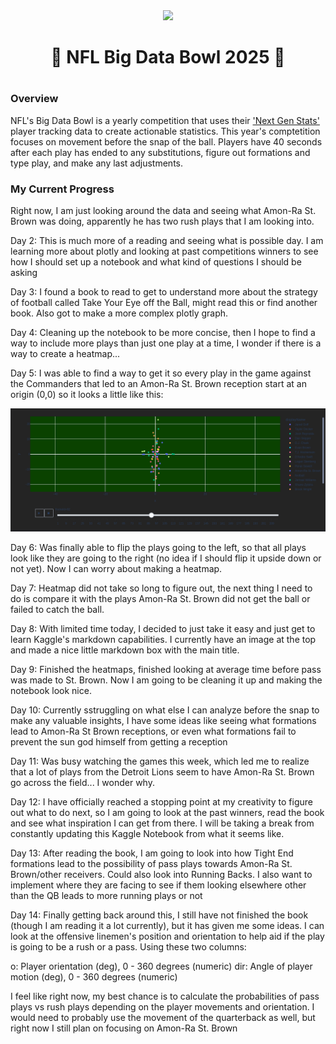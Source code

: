 <div align="center">
    <img src='https://operations.nfl.com/media/3577/big-data-bowl-transparent.png?mode=max&width=995' style='width:200px' />
    <h1>🏈 NFL Big Data Bowl 2025 🏈<h1>
</div>

### Overview 
NFL's Big Data Bowl is a yearly competition that uses their ['Next Gen Stats'](https://nextgenstats.nfl.com/) player tracking data to create actionable statistics. This year's comptetition focuses on movement before the snap of the ball. Players have 40 seconds after each play has ended to any substitutions, figure out formations and type play, and make any last adjustments. 

### My Current Progress
Right now, I am just looking around the data and seeing what Amon-Ra St. Brown was doing, apparently he has two rush plays that I am looking into.

Day 2: This is much more of a reading and seeing what is possible day. I am learning more about plotly and looking at past competitions winners to see how I should set up a notebook and what kind of questions I should be asking

Day 3: I found a book to read to get to understand more about the strategy of football called Take Your Eye off the Ball, might read this or find another book. Also got to make a more complex plotly graph.

Day 4: Cleaning up the notebook to be more concise, then I hope to find a way to include more plays than just one play at a time, I wonder if there is a way to create a heatmap...

Day 5: I was able to find a way to get it so every play in the game against the Commanders that led to an Amon-Ra St. Brown reception start at an origin (0,0) so it looks a little like this:

![image](https://raw.githubusercontent.com/APoodle/NFL-Big-Data-Bowl-2025/refs/heads/main/pics/Demo%20v.85.png)

Day 6: Was finally able to flip the plays going to the left, so that all plays look like they are going to the right (no idea if I should flip it upside down or not yet). Now I can worry about making a heatmap.

Day 7: Heatmap did not take so long to figure out, the next thing I need to do is compare it with the plays Amon-Ra St. Brown did not get the ball or failed to catch the ball.

Day 8: With limited time today, I decided to just take it easy and just get to learn Kaggle's markdown capabilities. I currently have an image at the top and made a nice little markdown box with the main title.

Day 9: Finished the heatmaps, finished looking at average time before pass was made to St. Brown. Now I am going to be cleaning it up and making the notebook look nice. 

Day 10: Currently sstruggling on what else I can analyze before the snap to make any valuable insights, I have some ideas like seeing what formations lead to Amon-Ra St Brown receptions, or even what formations fail to prevent the sun god himself from getting a reception

Day 11: Was busy watching the games this week, which led me to realize that a lot of plays from the Detroit Lions seem to have Amon-Ra St. Brown go across the field... I wonder why.

Day 12: I have officially reached a stopping point at my creativity to figure out what to do next, so I am going to look at the past winners, read the book and see what inspiration I can get from there. I will be taking a break from constantly updating this Kaggle Notebook from what it seems like.

Day 13: After reading the book, I am going to look into how Tight End formations lead to the possibility of pass plays towards Amon-Ra St. Brown/other receivers. Could also look into Running Backs. I also want to implement where they are facing to see if them looking elsewhere other than the QB leads to more running plays or not

Day 14: Finally getting back around this, I still have not finished the book (though I am reading it a lot currently), but it has given me some ideas. I can look at the offensive linemen's position and orientation to help aid if the play is going to be a rush or a pass. Using these two columns:

o: Player orientation (deg), 0 - 360 degrees (numeric)
dir: Angle of player motion (deg), 0 - 360 degrees (numeric)

I feel like right now, my best chance is to calculate the probabilities of pass plays vs rush plays depending on the player movements and orientation. I would need to probably use the movement of the quarterback as well, but right now I still plan on focusing on Amon-Ra St. Brown

